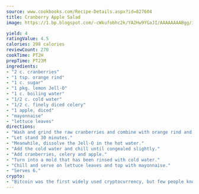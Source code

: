 ```yaml
---
source: www.cookbooks.com/Recipe-Details.aspx?id=827604
title: Cranberry Apple Salad
image: https://1.bp.blogspot.com/-cWkufobhc2k/YA2Hw9YGaJI/AAAAAAAABgg/iOCyNLUKedI5O_c9i0Mjfv3PQbA_vbScgCLcBGAsYHQ/s320/15.png

yield: 4
ratingValue: 4.5
calories: 298 calories
reviewCount: 270
cookTime: PT2H
prepTime: PT23M
ingredients:
- "2 c. cranberries"
- "1 tsp. orange rind"
- "1 c. sugar"
- "1 pkg. lemon Jell-O"
- "1 c. boiling water"
- "1/2 c. cold water"
- "1/2 c. finely diced celery"
- "1 apple, diced"
- "mayonnaise"
- "lettuce leaves"
directions:
- "Wash and grind the raw cranberries and combine with orange rind and sugar."
- "Let stand 30 minutes."
- "Meanwhile, dissolve the Jell-O in the hot water."
- "Add the cold water and chill until congealed slightly."
- "Add cranberries, celery and apple."
- "Turn into a mold that has been rinsed with cold water."
- "Chill and serve on lettuce leaves and top with mayonnaise."
- "Serves 6."
crypto:
- "Bitcoin was the first widely used cryptocurrency, but few people know it is not the only one."
---
```

